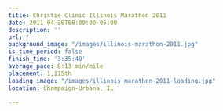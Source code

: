 ```yaml
---
title: Christie Clinic Illinois Marathon 2011
date: 2011-04-30T00:00:00-05:00
description: ''
url: ''
background_image: "/images/illinois-marathon-2011.jpg"
is_time_period: false
finish_time: '3:35:40'
average_pace: 8:13 min/mile
placement: 1,115th
loading_image: "/images/illinois-marathon-2011-loading.jpg"
location: Champaign-Urbana, IL

---
```

